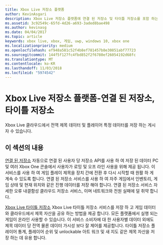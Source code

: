 ```yaml
---
title: Xbox Live 저장소 플랫폼
author: KevinAsgari
description: Xbox Live 저장소 플랫폼에 연결 된 저장소 및 타이틀 저장소를 포함 하는 방법을 알아봅니다.
ms.assetid: 3c92549c-65fd-4d26-a693-3aded8bae498
ms.author: kevinasg
ms.date: 04/04/2017
ms.topic: article
keywords: xbox live, xbox, 게임, uwp, windows 10, xbox one
ms.localizationpriority: medium
ms.openlocfilehash: ef948a581c52f4b8ef781457b8e30851abf77723
ms.sourcegitcommit: 144f5f127fc4fbd852f2f6780ef26054192d68fc
ms.translationtype: MT
ms.contentlocale: ko-KR
ms.lasthandoff: 11/03/2018
ms.locfileid: "5974542"
---
```

# <a name="xbox-live-storage-platform---connected-storage-title-storage"></a>Xbox Live 저장소 플랫폼-연결 된 저장소, 타이틀 저장소

Xbox Live 클라우드에서 전역 제목 데이터 및 플레이어 특정 데이터를 저장 하는 게시자 수 있습니다.

## <a name="in-this-section"></a>이 섹션의 내용

[연결 된 저장소](connected-storage/connected-storage-overview.md) 자동으로 연결 된 사용자 당 저장소 API를 사용 하 여 저장 된 데이터 PC 및 여러 Xbox One 콘솔에서 사용자가 로밍 및 오프 라인 사용을 위해 제공 됩니다. 이 서비스를 사용 하 여 게임 플레이 제목을 장치 간에 전환 후 다시 시작할 때 원활 하 게 계속 수 있도록 합니다. 연결 된 저장소 서비스를 사용 하 여 자주 게임에서 인벤토리, 게임 상태 및 현재 위치와 같은 진행 데이터를 저장 해야 합니다. 연결 된 저장소 서비스 자세한 오류 내결함성 클라우드 저장소 서비스, 이며 네트워크와 전원 실패에 덜 취약 합니다.

[Xbox Live 타이틀 저장소](xbox-live-title-storage/xbox-live-title-storage.md) Xbox Live 타이틀 저장소 서비스를 저장 하 고 게임 데이터와 클라우드에서 제목 자산을 공유 하는 방법을 제공 합니다. 모든 플랫폼에서 실행 되는 게임이 온라인 사용할 수 있습니다. 이 서비스 소비자에 대 한 사용자별 데이터 외에도 제목 데이터 당 전역 물론 데이터 가시성 보다 잘 제어를 제공합니다. 타이틀 저장소 플레이어 통계, 플레이어 순위 및 unlockable 아트 워크 및 새 지도 같은 제목 자산을 저장 하는 데 유용 합니다.